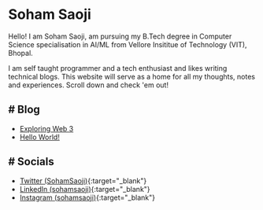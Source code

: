 # Soham Saoji
<link href="/assets/css/style.css" rel="stylesheet"></link>


Hello! I am Soham Saoji, am pursuing my B.Tech degree in Computer Science specialisation in AI/ML from Vellore Insititue of Technology (VIT), Bhopal.

I am self taught programmer and a tech enthusiast and likes writing technical blogs. This website will serve as a home for all my thoughts, notes and experiences. Scroll down and check 'em out!

## # Blog
- [Exploring Web 3](https://sohamsaoji.github.io/blog/exploring-web3)
- [Hello World!](https://sohamsaoji.github.io/blog/hello-world)

## # Socials
- [Twitter (SohamSaoji)](https://twitter.com/SohamSaoji){:target="_blank"}
- [LinkedIn (sohamsaoji)](https://www.linkedin.com/in/sohamsaoji/){:target="_blank"}
- [Instagram (sohamsaoji)](https://www.instagram.com/sohamsaoji){:target="_blank"}
